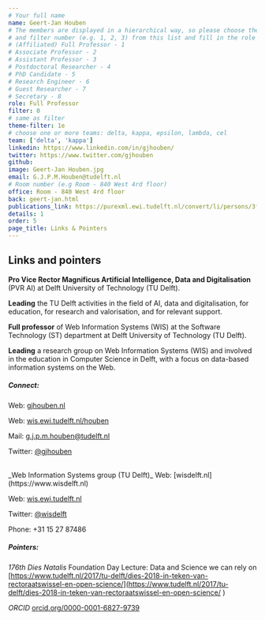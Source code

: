 ```yaml
---
# Your full name
name: Geert-Jan Houben
# The members are displayed in a hierarchical way, so please choose the role (e.g. Full Professor, Assistant Professor etc)
# and filter number (e.g. 1, 2, 3) from this list and fill in the role and filter from below:
# (Affiliated) Full Professor - 1
# Associate Professor - 2
# Assistant Professor - 3
# Postdoctoral Researcher - 4
# PhD Candidate - 5
# Research Engineer - 6
# Guest Researcher - 7
# Secretary - 8
role: Full Professor
filter: 0
# same as filter
theme-filter: 1e
# choose one or more teams: delta, kappa, epsilon, lambda, cel
team: ['delta', 'kappa']
linkedin: https://www.linkedin.com/in/gjhouben/
twitter: https://www.twitter.com/gjhouben
github:
image: Geert-Jan Houben.jpg
email: G.J.P.M.Houben@tudelft.nl
# Room number (e.g Room - 840 West 4rd floor)
office: Room - 840 West 4rd floor
back: geert-jan.html
publications_link: https://purexml.ewi.tudelft.nl/convert/li/persons/3f77eaf9-d538-4448-9035-a34b160676eb
details: 1
order: 5
page_title: Links & Pointers
---
```


## Links and pointers

**Pro Vice Rector Magnificus Artificial Intelligence, Data and Digitalisation** (PVR AI) at Delft University of Technology (TU Delft).

**Leading** the TU Delft activities in the field of AI, data and digitalisation, for education, for research and valorisation, and for relevant support.

**Full professor** of Web Information Systems (WIS) at the Software Technology (ST) department at Delft University of Technology (TU Delft).

**Leading** a research group on Web Information Systems (WIS) and involved in the education in Computer Science in Delft, with a focus on data-based information systems on the Web.

##### Connect:

Web: [gjhouben.nl](https://www.gjhouben.nl)

Web: [wis.ewi.tudelft.nl/houben](https://wis.ewi.tudelft.nl/houben)

Mail: g.j.p.m.houben@tudelft.nl

Twitter: [@gjhouben](https://twitter.com/gjhouben)

<br/>
_Web Information Systems group (TU Delft)_
Web: [wisdelft.nl](https://www.wisdelft.nl)

Web: [wis.ewi.tudelft.nl](https://wis.ewi.tudelft.nl)

Twitter: [@wisdelft](https://twitter.com/wisdelft)

Phone: +31 15 27 87486

##### Pointers:

_176th Dies Natalis_
Foundation Day Lecture: Data and Science we can rely on
[https://www.tudelft.nl/2017/tu-delft/dies-2018-in-teken-van-rectoraatswissel-en-open-science/](https://www.tudelft.nl/2017/tu-delft/dies-2018-in-teken-van-rectoraatswissel-en-open-science/
)

_ORCID_
[orcid.org/0000-0001-6827-9739](orcid.org/0000-0001-6827-9739)
